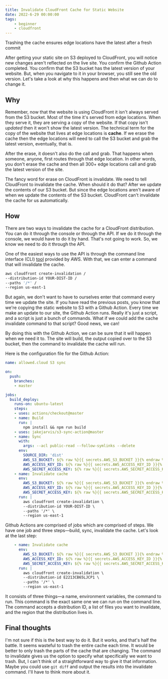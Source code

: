 ```yaml
---
title: Invalidate CloudFront Cache for Static Website
date: 2022-6-29 00:00:00
tags:
    - beginner
    - cloudfront
---
```


<!-- EXCERPT START -->
Trashing the cache ensures edge locations have the latest after a fresh commit
<!-- EXCERPT END -->

After getting your static site on S3 deployed to CloudFront, you will notice new changes aren't reflected on the live site. You confirm the Github Action completed. You confirm that the S3 bucket has the latest version of your website. But, when you navigate to it in your browser, you still see the old version. Let's take a look at why this happens and then what we can do to change it.

## Why

Remember, now that the website is using CloudFront it isn't always served from the S3 bucket. Most of the time it's served from edge locations. When they serve it, they are serving a copy of the website. If that copy isn't *updated* then it won't show the latest version. The technical term for the copy of the website that lives at edge locations is **cache**. If we erase the cache then the edge locations will need to call the S3 bucket and grab the latest version, eventually, that is.

After the erase, it doesn't also do the call and grab. That happens when someone, anyone, first routes through that edge location. In other words, you don't erase the cache and then all 300+ edge locations call and grab the latest version of the site.

The fancy word for erase on CloudFront is invalidate. We need to tell CloudFront to invalidate the cache. When should it do that? After we update the contents of our S3 bucket. But since the edge locations aren't aware of when we update the contents of the S3 bucket. CloudFront can't invalidate the cache for us automatically.

## How

There are two ways to invalidate the cache for a CloudFront distribution. You can do it through the console or through the API. If we do it through the console, we would have to do it by hand. That's not going to work. So, we know we need to do it through the API.

One of the easiest ways to use the API is through the command line interface (CLI) [tool](https://aws.amazon.com/cli/) provided by AWS. With that, we can enter a command that will invalidate the cache.

```bash
aws cloudfront create-invalidation /
--distribution-id YOUR-DIST-ID /
--paths '/*' /
--region us-east-1
```

But again, we don't want to have to ourselves enter that command every time we update the site. If you have read the previous posts, you know that we're copying the static website to S3 with a Github Action. Every time we make an update to our site, the Github Action runs. Really it's just a script, and a script is just a bunch of commands. What if we could add the cache invalidate command to that script? Good news, we can!

By doing this with the Github Action, we can be sure that it will happen when we need it to. The site will build, the output copied over to the S3 bucket, then the command to invalidate the cache will run.

Here is the configuration file for the Github Action:

```yaml
name: allowed.cloud S3 sync

on:
  push:
    branches:
    - master

jobs:
  build_deploy:
    runs-on: ubuntu-latest
    steps:
    - uses: actions/checkout@master
    - name: Build
      run: |
        npm install && npm run build
    - uses: jakejarvis/s3-sync-action@master
    - name: Sync
      with:
        args: --acl public-read --follow-symlinks --delete
      env:
        SOURCE_DIR: 'dist'
        AWS_S3_BUCKET: ${% raw %}{{ secrets.AWS_S3_BUCKET }}{% endraw %}
        AWS_ACCESS_KEY_ID: ${% raw %}{{ secrets.AWS_ACCESS_KEY_ID }}{% endraw %}
        AWS_SECRET_ACCESS_KEY: ${% raw %}{{ secrets.AWS_SECRET_ACCESS_KEY }}{% endraw %}
    - name: Invalidate cache
      env:
        AWS_S3_BUCKET: ${% raw %}{{ secrets.AWS_S3_BUCKET }}{% endraw %}
        AWS_ACCESS_KEY_ID: ${% raw %}{{ secrets.AWS_ACCESS_KEY_ID }}{% endraw %}
        AWS_SECRET_ACCESS_KEY: ${% raw %}{{ secrets.AWS_SECRET_ACCESS_KEY }}{% endraw %}
      run: |
        aws cloudfront create-invalidation \
        --distribution-id YOUR-DIST-ID \
        --paths '/*' \
        --region us-east-1
```

Github Actions are comprised of jobs which are comprised of steps. We have one job and three steps—build, sync, invalidate the cache. Let's look at the last step:

```yaml
    - name: Invalidate cache
      env:
        AWS_S3_BUCKET: ${% raw %}{{ secrets.AWS_S3_BUCKET }}{% endraw %}
        AWS_ACCESS_KEY_ID: ${% raw %}{{ secrets.AWS_ACCESS_KEY_ID }}{% endraw %}
        AWS_SECRET_ACCESS_KEY: ${% raw %}{{ secrets.AWS_SECRET_ACCESS_KEY }}{% endraw %}
      run: |
        aws cloudfront create-invalidation \
        --distribution-id E2213CB65LJCP1 \
        --paths '/*' \
        --region us-east-1
```

It consists of three things—a name, environment variables, the command to run. This command is the exact same one we can run on the command line. The command accepts a distribution ID, a list of files you want to invalidate, and the region that the distribution lives in. 


## Final thoughts

I'm not sure if this is the best way to do it. But it works, and that's half the battle. It seems wasteful to trash the entire cache each time. It would be better to only trash the parts of the cache that are changing. The command to invalidate gives us the option to specify what specifically we want to trash. But, I can't think of a straightforward way to give it that information. Maybe you could use `git diff` and output the results into the invalidate command. I'll have to think more about it.
